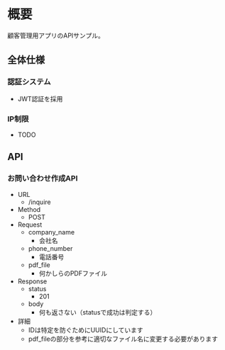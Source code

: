 # 概要

顧客管理用アプリのAPIサンプル。

## 全体仕様

### 認証システム

- JWT認証を採用


### IP制限

- TODO


## API

### お問い合わせ作成API

- URL
  - /inquire
- Method
  - POST
- Request
  - company_name
    - 会社名
  - phone_number
    - 電話番号
  - pdf_file
    - 何かしらのPDFファイル
- Response
  - status
    - 201
  - body
    - 何も返さない（statusで成功は判定する）
- 詳細
  - IDは特定を防ぐためにUUIDにしています
  - pdf_fileの部分を参考に適切なファイル名に変更する必要があります